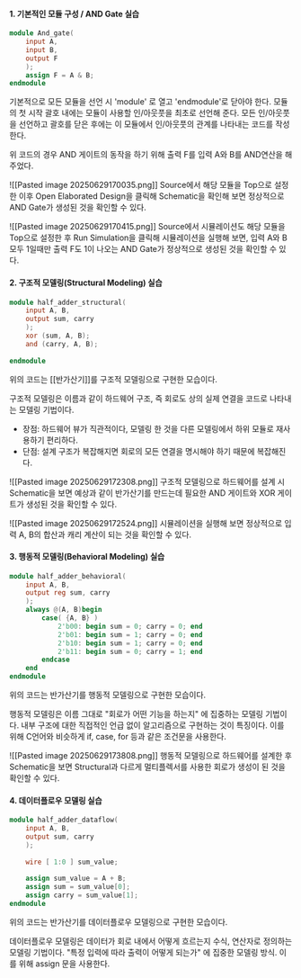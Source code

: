 #### 1. 기본적인 모듈 구성 / AND Gate 실습
```verilog title:"And gate"
module And_gate(
    input A,
    input B,
    output F
    );   
    assign F = A & B; 
endmodule
```
기본적으로 모든 모듈을 선언 시 'module' 로 열고 'endmodule'로 닫아야 한다.
모듈의 첫 시작 괄호 내에는 모듈이 사용할 인/아웃풋을 최초로 선언해 준다.
모든 인/아웃풋을 선언하고 괄호를 닫은 후에는 이 모듈에서 인/아웃풋의 관계를 나타내는 코드를 작성한다.

위 코드의 경우 AND 게이트의 동작을 하기 위해 출력 F를 입력 A와 B를 AND연산을 해 주었다.

![[Pasted image 20250629170035.png]]
Source에서 해당 모듈을 Top으로 설정한 이후 Open Elaborated Design을 클릭해 Schematic을 확인해 보면 정상적으로 AND Gate가 생성된 것을 확인할 수 있다.

![[Pasted image 20250629170415.png]]
Source에서 시뮬레이션도 해당 모듈을 Top으로 설정한 후 Run Simulation을 클릭해 시뮬레이션을 실행해 보면, 입력 A와 B 모두 1일때만 출력 F도 1이 나오는 AND Gate가 정상적으로 생성된 것을 확인할 수 있다.


#### 2. 구조적 모델링(Structural Modeling) 실습
```verilog title:"Half Adder_Structural"
module half_adder_structural(
    input A, B,
    output sum, carry 
    );
    xor (sum, A, B);
    and (carry, A, B);
    
endmodule
```
위의 코드는 [[반가산기]]를 구조적 모델링으로 구현한 모습이다.

구조적 모델링은 이름과 같이 하드웨어 구조, 즉 회로도 상의 실제 연결을 코드로 나타내는 모델링 기법이다.
- 장점: 하드웨어 뷰가 직관적이다, 모델링 한 것을 다른 모델링에서 하위 모듈로 재사용하기 편리하다.
- 단점: 설계 구조가 복잡해지면 회로의 모든 연결을 명시해야 하기 때문에 복잡해진다.

![[Pasted image 20250629172308.png]]
구조적 모델링으로 하드웨어를 설계 시 Schematic을 보면 예상과 같이 반가산기를 만드는데 필요한 AND 게이트와 XOR 게이트가 생성된 것을 확인할 수 있다.

![[Pasted image 20250629172524.png]]
시뮬레이션을 실행해 보면 정상적으로 입력 A, B의 합산과 캐리 계산이 되는 것을 확인할 수 있다.


#### 3. 행동적 모델링(Behavioral Modeling) 실습
```verilog title:"Half Adder_Behavioral"
module half_adder_behavioral(
    input A, B,
    output reg sum, carry
    );
    always @(A, B)begin
        case( {A, B} )
            2'b00: begin sum = 0; carry = 0; end
            2'b01: begin sum = 1; carry = 0; end
            2'b10: begin sum = 1; carry = 0; end
            2'b11: begin sum = 0; carry = 1; end
        endcase
    end
endmodule
```
위의 코드는 반가산기를 행동적 모델링으로 구현한 모습이다.

행동적 모델링은 이름 그대로 "회로가 어떤 기능을 하는지" 에 집중하는 모델링 기법이다.
내부 구조에 대한 직접적인 언급 없이 알고리즘으로 구현하는 것이 특징이다.
이를 위해 C언어와 비슷하게 if, case, for 등과 같은 조건문을 사용한다.

![[Pasted image 20250629173808.png]]
행동적 모델링으로 하드웨어를 설계한 후 Schematic을 보면 Structural과 다르게 멀티플렉서를 사용한 회로가 생성이 된 것을 확인할 수 있다.


#### 4. 데이터플로우 모델링 실습
```verilog title:"Half Adder_Dataflow"
module half_adder_dataflow(
    input A, B,
    output sum, carry    
    );
    
    wire [ 1:0 ] sum_value;
    
    assign sum_value = A + B;
    assign sum = sum_value[0];
    assign carry = sum_value[1];
endmodule
```
위의 코드는 반가산기를 데이터플로우 모델링으로 구현한 모습이다.

데이터플로우 모델링은 데이터가 회로 내에서 어떻게 흐르는지 수식, 연산자로 정의하는 모델링 기법이다.
"특정 입력에 따라 출력이 어떻게 되는가" 에 집중한 모델링 방식. 이를 위해 assign 문을 사용한다.